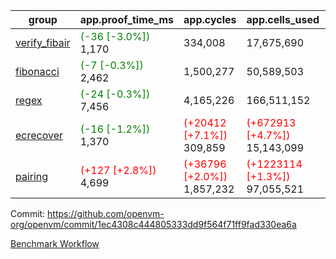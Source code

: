 | group | app.proof_time_ms | app.cycles | app.cells_used | leaf.proof_time_ms | leaf.cycles | leaf.cells_used |
| -- | -- | -- | -- | -- | -- | -- |
| [verify_fibair](https://github.com/openvm-org/openvm/blob/benchmark-results/benchmarks-pr/1646/verify_fibair-1ec4308c444805333dd9f564f71ff9fad330ea6a.md) |<span style='color: green'>(-36 [-3.0%])</span> 1,170 |  334,008 |  17,675,690 |- | - | - |
| [fibonacci](https://github.com/openvm-org/openvm/blob/benchmark-results/benchmarks-pr/1646/fibonacci-1ec4308c444805333dd9f564f71ff9fad330ea6a.md) |<span style='color: green'>(-7 [-0.3%])</span> 2,462 |  1,500,277 |  50,589,503 |- | - | - |
| [regex](https://github.com/openvm-org/openvm/blob/benchmark-results/benchmarks-pr/1646/regex-1ec4308c444805333dd9f564f71ff9fad330ea6a.md) |<span style='color: green'>(-24 [-0.3%])</span> 7,456 |  4,165,226 |  166,511,152 |- | - | - |
| [ecrecover](https://github.com/openvm-org/openvm/blob/benchmark-results/benchmarks-pr/1646/ecrecover-1ec4308c444805333dd9f564f71ff9fad330ea6a.md) |<span style='color: green'>(-16 [-1.2%])</span> 1,370 | <span style='color: red'>(+20412 [+7.1%])</span> 309,859 | <span style='color: red'>(+672913 [+4.7%])</span> 15,143,099 |- | - | - |
| [pairing](https://github.com/openvm-org/openvm/blob/benchmark-results/benchmarks-pr/1646/pairing-1ec4308c444805333dd9f564f71ff9fad330ea6a.md) |<span style='color: red'>(+127 [+2.8%])</span> 4,699 | <span style='color: red'>(+36796 [+2.0%])</span> 1,857,232 | <span style='color: red'>(+1223114 [+1.3%])</span> 97,055,521 |- | - | - |


Commit: https://github.com/openvm-org/openvm/commit/1ec4308c444805333dd9f564f71ff9fad330ea6a

[Benchmark Workflow](https://github.com/openvm-org/openvm/actions/runs/15146182522)
